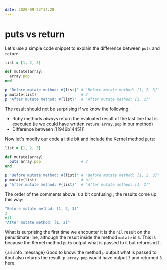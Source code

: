 ```yaml
---
date: 2020-09-22T14:28
---
```


# puts vs return

Let's use a simple code snippet to explain the difference between `puts` and
`return`.

```ruby
list = [1, 2, 3]

def mutate(array)
  array.pop
end

p "Before mutate method: #{list}" # "Before mutate method: [1, 2, 3]"
p mutate(list)                    # 3
p "After mutate method: #{list}"  # "After mutate method: [1, 2]"
```

The result should not be surprising if we know the following:

* Ruby methods _always_ return the evaluated result of the last line that is
  executed (ie we could have written `return array.pop` in our method)
* Difference between [[[946b1445]]]

Now let's modify our code a little bit and include the Kernel method `puts`:

```ruby
list = [1, 2, 3]

def mutate(array)
  puts array.pop                  # 3
end

p "Before mutate method: #{list}" # "Before mutate method: [1, 2, 3]"
p mutate(list)                    # nil
p "After mutate method: #{list}"  # "After mutate method: [1, 2]"
```

The order of the comments above is a bit confusing ; the results come up this
way:

```ruby
"Before mutate method: [1, 2, 3]"
3
nil
"After mutate method: [1, 2]"
```

What is surprising the first time we encounter it is the `nil` result on the
penultimate line, although the result inside the method `mutate` is `3`. This
is because the Kernel method `puts` output what is passed to it but returns `nil`.

{.ui .info .message}
Good to know: the method `p` output what is passed to itbut also returns the
result. `p array.pop` would have output `3` and returned `3` here.

